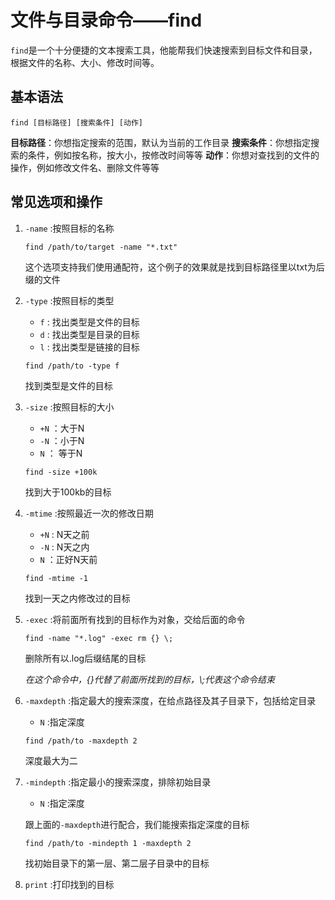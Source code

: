 # 文件与目录命令——find
`find`是一个十分便捷的文本搜索工具，他能帮我们快速搜索到目标文件和目录，根据文件的名称、大小、修改时间等。

## 基本语法
```
find [目标路径] [搜索条件] [动作]
```
**目标路径**：你想指定搜索的范围，默认为当前的工作目录
**搜索条件**：你想指定搜索的条件，例如按名称，按大小，按修改时间等等
**动作**：你想对查找到的文件的操作，例如修改文件名、删除文件等等

## 常见选项和操作
1. `-name` :按照目标的名称

    ```
    find /path/to/target -name "*.txt"
    ```
    这个选项支持我们使用通配符，这个例子的效果就是找到目标路径里以txt为后缀的文件

2. `-type` :按照目标的类型
    - `f` : 找出类型是文件的目标
    - `d` : 找出类型是目录的目标
    - `l` : 找出类型是链接的目标

    ```
    find /path/to -type f
    ```
     找到类型是文件的目标

3. `-size` :按照目标的大小
    - `+N` ：大于N
    - `-N` ：小于N
    - `N` ： 等于N

    ```
    find -size +100k
    ``` 
     找到大于100kb的目标

4. `-mtime` :按照最近一次的修改日期
    - `+N` : N天之前
    - `-N` : N天之内
    - `N` ：正好N天前

    ```
    find -mtime -1
    ```
    找到一天之内修改过的目标

5. `-exec` :将前面所有找到的目标作为对象，交给后面的命令
    ```
    find -name "*.log" -exec rm {} \;
    ```
    删除所有以.log后缀结尾的目标

    *在这个命令中，{}代替了前面所找到的目标，\\;代表这个命令结束*

6. `-maxdepth` :指定最大的搜索深度，在给点路径及其子目录下，包括给定目录

    - `N` :指定深度
    ```
    find /path/to -maxdepth 2
    ```
    深度最大为二

7. `-mindepth` :指定最小的搜索深度，排除初始目录
    - `N` :指定深度
    
    跟上面的`-maxdepth`进行配合，我们能搜索指定深度的目标
    
    ```
    find /path/to -mindepth 1 -maxdepth 2
    ```

    找初始目录下的第一层、第二层子目录中的目标

8. `print` :打印找到的目标
    
